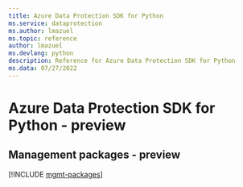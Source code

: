 ```yaml
---
title: Azure Data Protection SDK for Python
ms.service: dataprotection
ms.author: lmazuel
ms.topic: reference
author: lmazuel
ms.devlang: python
description: Reference for Azure Data Protection SDK for Python
ms.data: 07/27/2022
---
```

# Azure Data Protection SDK for Python - preview

## Management packages - preview
[!INCLUDE [mgmt-packages](data-protection-mgmt-index.md)]
